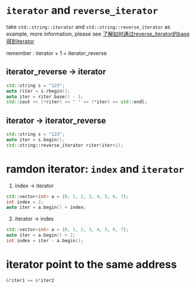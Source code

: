 # `iterator` and `reverse_iterator`
take `std::string::iterator` and `std::string::reverse_iterator` as example, more information, please see [了解如何通过reverse_iterator的base得到iterator](https://www.cnblogs.com/lihaozy/archive/2012/12/15/2819702.html)

remember : iterator + 1 = iterator_reverse
## iterator_reverse -> iterator
```cpp
std::string s = "123";
auto riter = s.rbegin();
auto iter = riter.base() - 1;
std::cout << (*riter) << " " << (*iter) << std::endl;
```
## iterator -> iterator_reverse
```cpp
std::string s = "123";
auto iter = s.begin();
std::string::reverse_iterator riter(iter+1);

```

# ramdon iterator: `index` and `iterator`
1. index -> iterator
```cpp
std::vector<int> a = {0, 1, 2, 3, 4, 5, 6, 7};
int index = 2;
auto iter = a.begin() + index;
```
2. iterator -> index
```cpp
std::vector<int> a = {0, 1, 2, 3, 4, 5, 6, 7};
auto iter = a.begin() + 2;
int index = iter - a.begin();
```

# iterator point to the same address
```cpp
&*iter1 == &*iter2
```